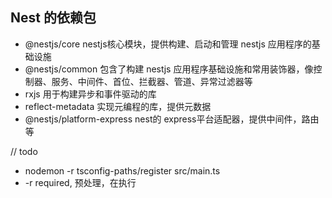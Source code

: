## Nest 的依赖包
- @nestjs/core nestjs核心模块，提供构建、启动和管理 nestjs 应用程序的基础设施
- @nestjs/common 包含了构建 nestjs 应用程序基础设施和常用装饰器，像控制器、服务、中间件、首位、拦截器、管道、异常过滤器等
- rxjs 用于构建异步和事件驱动的库
- reflect-metadata 实现元编程的库，提供元数据
- @nestjs/platform-express nest的 express平台适配器，提供中间件，路由等


// todo
- nodemon -r tsconfig-paths/register src/main.ts
- -r required, 预处理，在执行